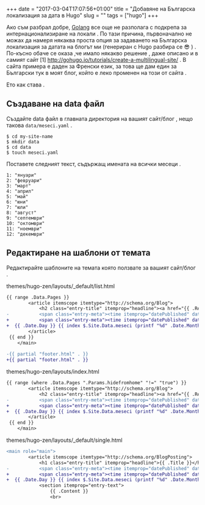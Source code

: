 +++
date = "2017-03-04T17:07:56+01:00"
title = "Добавяне на Българска локализация за дата в Hugo"
slug = ""
tags = ["hugo"]
+++


Ако съм разбрал добре, [Golang](https://golang.org/) все още не разполага с подкрепа за интернационализиране на локали . По тази причина, първоначално не можах да намеря някаква проста опция за задаването на Българска локализация за датата на блогът ми (генериран с Hugo разбира се 😎 ) . 
По-късно обаче се оказа ,че имало някакво решение , даже описано и в самият сайт [1] <http://gohugo.io/tutorials/create-a-multilingual-site/> . В сайта примера е даден за Френски език, за това ще дам един за Български тук в моят блог, който е леко променен на този от сайта  .

Ето как става .

## Създаване на data файл

Създайте data файл в главната директория на вашият сайт/блог , нещо такова `data/meseci.yaml` .

```
$ cd my-site-name
$ mkdir data
$ cd data
$ touch meseci.yaml
```

Поставете следният текст, съдържащ имената на всички месеци .

```
1: "януари"
2: "февруари"
3: "март"
4: "април"
5: "май"
6: "юни"
7: "юли"
8: "август"
9: "септември"
10: "октомври"
11: "ноември"
12: "декември"
```

## Редактиране на шаблони от темата

Редактирайте шаблоните на темата която ползвате за вашият сайт/блог .

themes/hugo-zen/layouts/_default/list.html 

```diff
{{ range .Data.Pages }}
 		<article itemscope itemtype="http://schema.org/Blog">
 			<h2 class="entry-title" itemprop="headline"><a href="{{ .RelPermalink }}">{{ .Title }}{{ if .Draft }} #Draft{{ end }}</a></h2>
-			<span class="entry-meta"><time itemprop="datePublished" datetime="{{ .Date.Format "2006-01-02" }}">{{ .Date.Format "January 02, 2006" }}</time></span>
+			<span class="entry-meta"><time itemprop="datePublished" datetime="{{ .Date.Format "2006-01-02T15:04:05Z07:00" | safeHTML }}">
+  {{ .Date.Day }} {{ index $.Site.Data.meseci (printf "%d" .Date.Month) }}, {{ .Date.Year }}</time></span>
 		</article>
 {{ end }}
 	</main>
 
-{{ partial "footer.html" . }}
+{{ partial "footer.html" . }}
```

themes/hugo-zen/layouts/index.html

```diff
{{ range (where .Data.Pages ".Params.hidefromhome" "!=" "true") }}
 		<article itemscope itemtype="http://schema.org/Blog">
 			<h2 class="entry-title" itemprop="headline"><a href="{{ .RelPermalink }}">{{ .Title }}</a></h2>
-			<span class="entry-meta"><time itemprop="datePublished" datetime="{{ .Date.Format "2006-01-02" }}">{{ .Date.Format "January 02, 2006" }}</time></span>
+			<span class="entry-meta"><time itemprop="datePublished" datetime="{{ .Date.Format "2006-01-02T15:04:05Z07:00" | safeHTML }}">
+  {{ .Date.Day }} {{ index $.Site.Data.meseci (printf "%d" .Date.Month) }}, {{ .Date.Year }} </time></span>
 		</article>
 {{ end }}
 	</main>
```

themes/hugo-zen/layouts/_default/single.html 

```diff
<main role="main">
 		<article itemscope itemtype="http://schema.org/BlogPosting">
 			<h1 class="entry-title" itemprop="headline">{{ .Title }}</h1>
-			<span class="entry-meta"><time itemprop="datePublished" datetime="{{ .Date.Format "2006-01-02" }}">{{ .Date.Format "January 02, 2006" }}</time></span>
+			<span class="entry-meta"><time itemprop="datePublished" datetime="{{ .Date.Format "2006-01-02T15:04:05Z07:00" | safeHTML }}">
+  {{ .Date.Day }} {{ index $.Site.Data.meseci (printf "%d" .Date.Month) }}, {{ .Date.Year }}</time></span>
 			<section itemprop="entry-text">
 				{{ .Content }}
 				<br>
```
